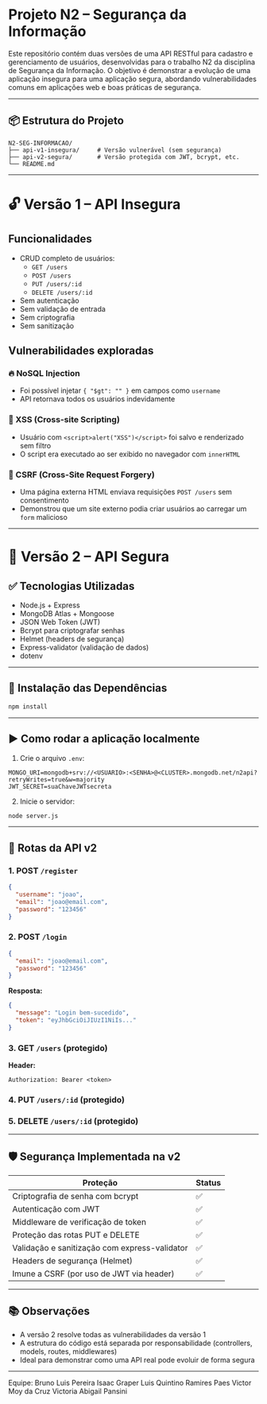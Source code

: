 # Projeto N2 – Segurança da Informação

Este repositório contém duas versões de uma API RESTful para cadastro e gerenciamento de usuários, desenvolvidas para o trabalho N2 da disciplina de Segurança da Informação. O objetivo é demonstrar a evolução de uma aplicação insegura para uma aplicação segura, abordando vulnerabilidades comuns em aplicações web e boas práticas de segurança.

---

## 📦 Estrutura do Projeto

```
N2-SEG-INFORMACAO/
├── api-v1-insegura/     # Versão vulnerável (sem segurança)
├── api-v2-segura/       # Versão protegida com JWT, bcrypt, etc.
└── README.md
```

---

# 🔓 Versão 1 – API Insegura

## Funcionalidades

- CRUD completo de usuários:
  - `GET /users`
  - `POST /users`
  - `PUT /users/:id`
  - `DELETE /users/:id`
- Sem autenticação
- Sem validação de entrada
- Sem criptografia
- Sem sanitização

## Vulnerabilidades exploradas

### 🔥 NoSQL Injection

- Foi possível injetar `{ "$gt": "" }` em campos como `username`
- API retornava todos os usuários indevidamente

### 🧨 XSS (Cross-site Scripting)

- Usuário com `<script>alert("XSS")</script>` foi salvo e renderizado sem filtro
- O script era executado ao ser exibido no navegador com `innerHTML`

### 🎯 CSRF (Cross-Site Request Forgery)

- Uma página externa HTML enviava requisições `POST /users` sem consentimento
- Demonstrou que um site externo podia criar usuários ao carregar um `form` malicioso

---

# 🔐 Versão 2 – API Segura

## ✅ Tecnologias Utilizadas

- Node.js + Express
- MongoDB Atlas + Mongoose
- JSON Web Token (JWT)
- Bcrypt para criptografar senhas
- Helmet (headers de segurança)
- Express-validator (validação de dados)
- dotenv

---

## 🚀 Instalação das Dependências

```bash
npm install
```

---

## ▶️ Como rodar a aplicação localmente

1. Crie o arquivo `.env`:

```env
MONGO_URI=mongodb+srv://<USUARIO>:<SENHA>@<CLUSTER>.mongodb.net/n2api?retryWrites=true&w=majority
JWT_SECRET=suaChaveJWTsecreta
```

2. Inicie o servidor:

```bash
node server.js
```

---

## 🔐 Rotas da API v2

### 1. POST `/register`

```json
{
  "username": "joao",
  "email": "joao@email.com",
  "password": "123456"
}
```

### 2. POST `/login`

```json
{
  "email": "joao@email.com",
  "password": "123456"
}
```

**Resposta:**

```json
{
  "message": "Login bem-sucedido",
  "token": "eyJhbGciOiJIUzI1NiIs..."
}
```

### 3. GET `/users` (protegido)

**Header:**

```
Authorization: Bearer <token>
```

### 4. PUT `/users/:id` (protegido)

### 5. DELETE `/users/:id` (protegido)

---

## 🛡 Segurança Implementada na v2

| Proteção                                      | Status |
| --------------------------------------------- | ------ |
| Criptografia de senha com bcrypt              | ✅     |
| Autenticação com JWT                          | ✅     |
| Middleware de verificação de token            | ✅     |
| Proteção das rotas PUT e DELETE               | ✅     |
| Validação e sanitização com express-validator | ✅     |
| Headers de segurança (Helmet)                 | ✅     |
| Imune a CSRF (por uso de JWT via header)      | ✅     |

---

## 📚 Observações

- A versão 2 resolve todas as vulnerabilidades da versão 1
- A estrutura do código está separada por responsabilidade (controllers, models, routes, middlewares)
- Ideal para demonstrar como uma API real pode evoluir de forma segura

---

Equipe:
Bruno Luis Pereira
Isaac Graper
Luis Quintino
Ramires Paes
Victor Moy da Cruz
Victoria Abigail Pansini

